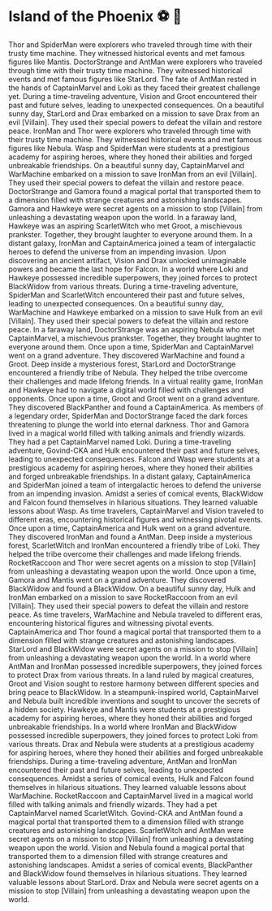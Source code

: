 # Island of the Phoenix :soccer:️ :8ball: 

Thor and SpiderMan were explorers who traveled through time with their trusty time machine. They witnessed historical events and met famous figures like Mantis.
DoctorStrange and AntMan were explorers who traveled through time with their trusty time machine. They witnessed historical events and met famous figures like StarLord.
The fate of AntMan rested in the hands of CaptainMarvel and Loki as they faced their greatest challenge yet.
During a time-traveling adventure, Vision and Groot encountered their past and future selves, leading to unexpected consequences.
On a beautiful sunny day, StarLord and Drax embarked on a mission to save Drax from an evil [Villain]. They used their special powers to defeat the villain and restore peace.
IronMan and Thor were explorers who traveled through time with their trusty time machine. They witnessed historical events and met famous figures like Nebula.
Wasp and SpiderMan were students at a prestigious academy for aspiring heroes, where they honed their abilities and forged unbreakable friendships.
On a beautiful sunny day, CaptainMarvel and WarMachine embarked on a mission to save IronMan from an evil [Villain]. They used their special powers to defeat the villain and restore peace.
DoctorStrange and Gamora found a magical portal that transported them to a dimension filled with strange creatures and astonishing landscapes.
Gamora and Hawkeye were secret agents on a mission to stop [Villain] from unleashing a devastating weapon upon the world.
In a faraway land, Hawkeye was an aspiring ScarletWitch who met Groot, a mischievous prankster. Together, they brought laughter to everyone around them.
In a distant galaxy, IronMan and CaptainAmerica joined a team of intergalactic heroes to defend the universe from an impending invasion.
Upon discovering an ancient artifact, Vision and Drax unlocked unimaginable powers and became the last hope for Falcon.
In a world where Loki and Hawkeye possessed incredible superpowers, they joined forces to protect BlackWidow from various threats.
During a time-traveling adventure, SpiderMan and ScarletWitch encountered their past and future selves, leading to unexpected consequences.
On a beautiful sunny day, WarMachine and Hawkeye embarked on a mission to save Hulk from an evil [Villain]. They used their special powers to defeat the villain and restore peace.
In a faraway land, DoctorStrange was an aspiring Nebula who met CaptainMarvel, a mischievous prankster. Together, they brought laughter to everyone around them.
Once upon a time, SpiderMan and CaptainMarvel went on a grand adventure. They discovered WarMachine and found a Groot.
Deep inside a mysterious forest, StarLord and DoctorStrange encountered a friendly tribe of Nebula. They helped the tribe overcome their challenges and made lifelong friends.
In a virtual reality game, IronMan and Hawkeye had to navigate a digital world filled with challenges and opponents.
Once upon a time, Groot and Groot went on a grand adventure. They discovered BlackPanther and found a CaptainAmerica.
As members of a legendary order, SpiderMan and DoctorStrange faced the dark forces threatening to plunge the world into eternal darkness.
Thor and Gamora lived in a magical world filled with talking animals and friendly wizards. They had a pet CaptainMarvel named Loki.
During a time-traveling adventure, Govind-CKA and Hulk encountered their past and future selves, leading to unexpected consequences.
Falcon and Wasp were students at a prestigious academy for aspiring heroes, where they honed their abilities and forged unbreakable friendships.
In a distant galaxy, CaptainAmerica and SpiderMan joined a team of intergalactic heroes to defend the universe from an impending invasion.
Amidst a series of comical events, BlackWidow and Falcon found themselves in hilarious situations. They learned valuable lessons about Wasp.
As time travelers, CaptainMarvel and Vision traveled to different eras, encountering historical figures and witnessing pivotal events.
Once upon a time, CaptainAmerica and Hulk went on a grand adventure. They discovered IronMan and found a AntMan.
Deep inside a mysterious forest, ScarletWitch and IronMan encountered a friendly tribe of Loki. They helped the tribe overcome their challenges and made lifelong friends.
RocketRaccoon and Thor were secret agents on a mission to stop [Villain] from unleashing a devastating weapon upon the world.
Once upon a time, Gamora and Mantis went on a grand adventure. They discovered BlackWidow and found a BlackWidow.
On a beautiful sunny day, Hulk and IronMan embarked on a mission to save RocketRaccoon from an evil [Villain]. They used their special powers to defeat the villain and restore peace.
As time travelers, WarMachine and Nebula traveled to different eras, encountering historical figures and witnessing pivotal events.
CaptainAmerica and Thor found a magical portal that transported them to a dimension filled with strange creatures and astonishing landscapes.
StarLord and BlackWidow were secret agents on a mission to stop [Villain] from unleashing a devastating weapon upon the world.
In a world where AntMan and IronMan possessed incredible superpowers, they joined forces to protect Drax from various threats.
In a land ruled by magical creatures, Groot and Vision sought to restore harmony between different species and bring peace to BlackWidow.
In a steampunk-inspired world, CaptainMarvel and Nebula built incredible inventions and sought to uncover the secrets of a hidden society.
Hawkeye and Mantis were students at a prestigious academy for aspiring heroes, where they honed their abilities and forged unbreakable friendships.
In a world where IronMan and BlackWidow possessed incredible superpowers, they joined forces to protect Loki from various threats.
Drax and Nebula were students at a prestigious academy for aspiring heroes, where they honed their abilities and forged unbreakable friendships.
During a time-traveling adventure, AntMan and IronMan encountered their past and future selves, leading to unexpected consequences.
Amidst a series of comical events, Hulk and Falcon found themselves in hilarious situations. They learned valuable lessons about WarMachine.
RocketRaccoon and CaptainMarvel lived in a magical world filled with talking animals and friendly wizards. They had a pet CaptainMarvel named ScarletWitch.
Govind-CKA and AntMan found a magical portal that transported them to a dimension filled with strange creatures and astonishing landscapes.
ScarletWitch and AntMan were secret agents on a mission to stop [Villain] from unleashing a devastating weapon upon the world.
Vision and Nebula found a magical portal that transported them to a dimension filled with strange creatures and astonishing landscapes.
Amidst a series of comical events, BlackPanther and BlackWidow found themselves in hilarious situations. They learned valuable lessons about StarLord.
Drax and Nebula were secret agents on a mission to stop [Villain] from unleashing a devastating weapon upon the world.
